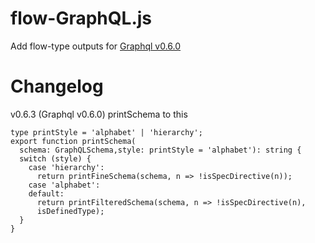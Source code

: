 # flow-GraphQL.js

Add flow-type outputs for [Graphql v0.6.0](https://github.com/graphql/graphql-js)

# Changelog
v0.6.3 (Graphql v0.6.0)
printSchema to this
```
type printStyle = 'alphabet' | 'hierarchy';
export function printSchema(
  schema: GraphQLSchema,style: printStyle = 'alphabet'): string {
  switch (style) {
    case 'hierarchy':
      return printFineSchema(schema, n => !isSpecDirective(n));
    case 'alphabet':
    default:
      return printFilteredSchema(schema, n => !isSpecDirective(n),
      isDefinedType);
  }
}
```